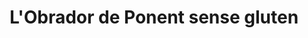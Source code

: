 ---
title: "L'Obrador de Ponent sense gluten"
url: /juneda/lobrador-de-ponent-sense-gluten/
shop: panadería
---
